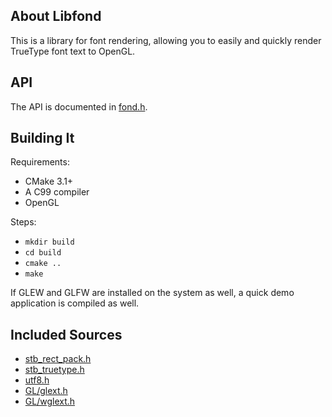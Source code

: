 ## About Libfond
This is a library for font rendering, allowing you to easily and quickly render TrueType font text to OpenGL.

## API
The API is documented in [fond.h](src/fond.h).

## Building It
Requirements:

* CMake 3.1+
* A C99 compiler
* OpenGL

Steps:

* `mkdir build`
* `cd build`
* `cmake ..`
* `make`

If GLEW and GLFW are installed on the system as well, a quick demo application is compiled as well.

## Included Sources
* [stb_rect_pack.h](https://github.com/nothings/stb/blob/master/stb_rect_pack.h)
* [stb_truetype.h](https://github.com/nothings/stb/blob/master/stb_truetype.h)
* [utf8.h](https://github.com/sheredom/utf8.h/blob/master/utf8.h)
* [GL/glext.h](https://www.khronos.org/registry/OpenGL/api/GL/glext.h)
* [GL/wglext.h](https://www.khronos.org/registry/OpenGL/api/GL/wglext.h)
